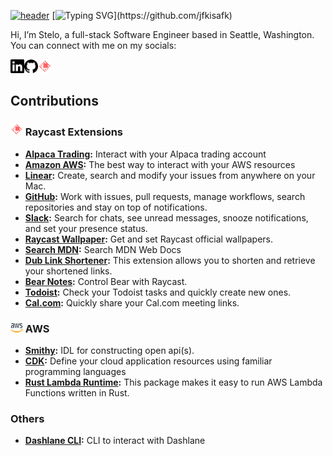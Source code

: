 [![header](https://capsule-render.vercel.app/api?type=waving&height=150&color=3239FB&textBg=false&section=header)](https://github.com/jfkisafk)
[![Typing SVG](https://readme-typing-svg.demolab.com?font=SF+Mono&size=25&pause=1000&color=4169E1&random=false&width=435&lines=Bonjour!+%F0%9F%91%8B;Je+m'appelle+Stelo.)](https://github.com/jfkisafk)

Hi, I’m Stelo, a full-stack Software Engineer based in Seattle, Washington. You can connect with me on my socials:

<a href="https://www.linkedin.com/in/stelo" target="_blank">
	<picture>
	  <source media="(prefers-color-scheme: dark)" srcset="./icons/dark/linkedin.svg" width="22" align="left">
	  <img src="./icons/light/linkedin.svg" width="22" align="left">
	</picture>
</a>
<a href="https://www.github.com/jfkisafk" target="_blank">
	<picture>
	  <source media="(prefers-color-scheme: dark)" srcset="./icons/dark/github.svg" width="22" align="left">
	  <img src="icons/light/github.svg" width="22" align="left">
	</picture>
</a>
<a href="https://www.raycast.com/stelo"><img src="./icons/raycast.png" alt="raycast" width="22" /></a>
<br />

## Contributions

### <img src="./icons/raycast.png" alt="raycast" width="20" height="20"/> Raycast Extensions

* **[Alpaca Trading](https://www.raycast.com/stelo/alpaca-trading):** Interact with your Alpaca trading account
* **[Amazon AWS](https://www.raycast.com/Falcon/aws):** The best way to interact with your AWS resources
* **[Linear](https://www.raycast.com/linear/linear):** Create, search and modify your issues from anywhere on your Mac.
* **[GitHub](https://www.raycast.com/raycast/github):** Work with issues, pull requests, manage workflows, search repositories and stay on top of notifications.
* **[Slack](https://www.raycast.com/mommertf/slack):** Search for chats, see unread messages, snooze notifications, and set your presence status.
* **[Raycast Wallpaper](https://www.raycast.com/koinzhang/raycast-wallpaper):** Get and set Raycast official wallpapers.
* **[Search MDN](https://www.raycast.com/krzysztofzuraw/search-mdn):** Search MDN Web Docs
* **[Dub Link Shortener](https://www.raycast.com/quuu/dub-link-shortener):** This extension allows you to shorten and retrieve your shortened links.
* **[Bear Notes](https://www.raycast.com/hmarr/bear):** Control Bear with Raycast.
* **[Todoist](https://www.raycast.com/doist/todoist):** Check your Todoist tasks and quickly create new ones.
* **[Cal.com](https://www.raycast.com/cal/cal-com-share-meeting-links):** Quickly share your Cal.com meeting links.

### <img src="./icons/aws.png" alt="raycast" width="20" height="15"/> AWS

* **[Smithy](https://github.com/smithy-lang/smithy):** IDL for constructing open api(s).
* **[CDK](https://aws.amazon.com/cdk/):** Define your cloud application resources using familiar programming languages
* **[Rust Lambda Runtime](https://github.com/awslabs/aws-lambda-rust-runtime):** This package makes it easy to run AWS Lambda Functions written in Rust.

### Others
* **[Dashlane CLI](https://github.com/Dashlane/dashlane-cli):** CLI to interact with Dashlane

